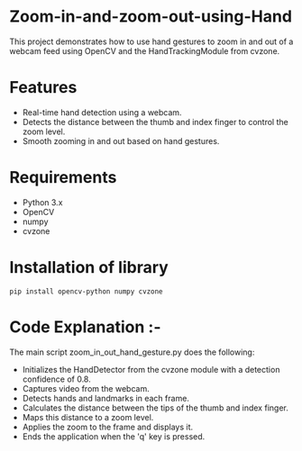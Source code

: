 # Zoom-in-and-zoom-out-using-Hand

This project demonstrates how to use hand gestures to zoom in and out of a webcam feed using OpenCV and the HandTrackingModule from cvzone.

# Features
+ Real-time hand detection using a webcam.
+ Detects the distance between the thumb and index finger to control the zoom level.
+ Smooth zooming in and out based on hand gestures.

# Requirements 
+ Python 3.x
+ OpenCV
+ numpy
+ cvzone

# Installation of library
```pip install opencv-python numpy cvzone```

# Code Explanation :- 
The main script zoom_in_out_hand_gesture.py does the following:

+ Initializes the HandDetector from the cvzone module with a detection confidence of 0.8.
+ Captures video from the webcam.
+ Detects hands and landmarks in each frame.
+ Calculates the distance between the tips of the thumb and index finger.
+ Maps this distance to a zoom level.
+ Applies the zoom to the frame and displays it.
+ Ends the application when the 'q' key is pressed.
